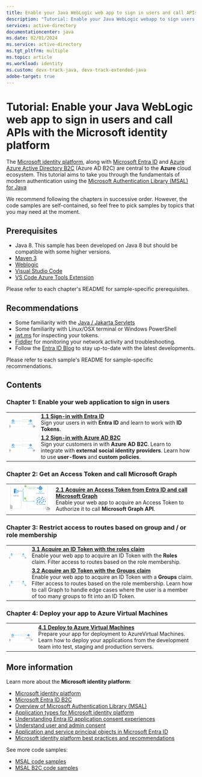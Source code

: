 ```yaml
---
title: Enable your Java WebLogic web app to sign in users and call APIs with the Microsoft identity platform
description: "Tutorial: Enable your Java WebLogic webapp to sign users in, protect endpoints, call APIs with the Microsoft identity platform"
services: active-directory
documentationcenter: java
ms.date: 02/01/2024
ms.service: active-directory
ms.tgt_pltfrm: multiple
ms.topic: article
ms.workload: identity
ms.custom: devx-track-java, devx-track-extended-java
adobe-target: true
---
```


# Tutorial: Enable your Java WebLogic web app to sign in users and call APIs with the Microsoft identity platform

The [Microsoft identity platform](https://learn.microsoft.com/entra/identity-platform/v2-overview), along with [Microsoft Entra ID](https://learn.microsoft.com/entra/fundamentals/whatis) and [Azure Azure Active Directory B2C](https://docs.microsoft.com/azure/active-directory-b2c/overview) (Azure AD B2C) are central to the **Azure** cloud ecosystem. This tutorial aims to take you through the fundamentals of modern authentication using the [Microsoft Authentication Library (MSAL) for Java](https://github.com/AzureAD/microsoft-authentication-library-for-java)

We recommend following the chapters in successive order. However, the code samples are self-contained, so feel free to pick samples by topics that you may need at the moment.


## Prerequisites

- Java 8. This sample has been developed on Java 8 but should be compatible with some higher versions.
- [Maven 3](https://maven.apache.org/download.cgi)
- [Weblogic](https://www.oracle.com/middleware/technologies/weblogic-server-installers-downloads.html)
- [Visual Studio Code](https://code.visualstudio.com/download)
- [VS Code Azure Tools Extension](https://marketplace.visualstudio.com/items?itemName=ms-vscode.vscode-node-azure-pack)

Please refer to each chapter's README for sample-specific prerequisites.

## Recommendations

- Some familiarity with the [Java / Jakarta Servlets](https://projects.eclipse.org/projects/ee4j.servlet)
- Some familiarity with Linux/OSX terminal or Windows PowerShell
- [jwt.ms](https://jwt.ms) for inspecting your tokens.
- [Fiddler](https://www.telerik.com/fiddler) for monitoring your network activity and troubleshooting.
- Follow the [Entra ID Blog](https://techcommunity.microsoft.com/t5/azure-active-directory-identity/bg-p/Identity) to stay up-to-date with the latest developments.

Please refer to each sample's README for sample-specific recommendations.

## Contents

### Chapter 1: Enable your web application to sign in users

|               |               |
|---------------|---------------|
| <img src="media/sign-in.png" width="200"> | [**1.1 Sign-in with Entra ID**](./enable-java-weblogic-authentication-entra-id.md) </br> Sign your users in with **Entra ID** and learn to work with **ID Tokens**.  |
| <img src="media/sign-in.png" width="200"> | [**1.2 Sign-in with Azure AD B2C**](./enable-java-weblogic-authentication-azure-ad-b2c.md) </br> Sign your customers in with **Azure AD B2C**. Learn to integrate with **external social identity providers**. Learn how to use **user-flows** and **custom policies**. |

### Chapter 2: Get an Access Token and call Microsoft Graph

|                |               |
|----------------|---------------|
| <img src="media/topology.png" width="200"> | [**2.1 Acquire an Access Token from Entra ID and call Microsoft Graph**](./enable-java-weblogic-authorization-entra-id.md) </br> Enable your web app to acquire an Access Token to Authorize it to call **Microsoft Graph API**. |


### Chapter 3: Restrict access to routes based on group and / or role membership

|                |               |
|----------------|---------------|
| <img src="media/sign-in.png" width="200"> | [**3.1 Acquire an ID Token with the roles claim**](./enable-java-weblogic-authorization-role-entra-id.md) </br> Enable your web app to acquire an ID Token with the **Roles** claim. Filter access to routes based on the role membership. |
| <img src="media/sign-in.png" width="200"> | [**3.2 Acquire an ID Token with the Groups claim**](./enable-java-weblogic-authorization-group-entra-id.md) </br> Enable your web app to acquire an ID Token with a **Groups** claim. Filter access to routes based on the role membership. Learn how to call Graph to handle edge cases where the user is a member of too many groups to fit into an ID Token. |

### Chapter 4: Deploy your app to Azure Virtual Machines

|                 |               |
|-----------------|---------------|
| <img src="media/sign-in.png" width="200"> | [**4.1 Deploy to Azure Virtual Machines**](https://learn.microsoft.com/azure/developer/java/migration/migrate-weblogic-to-azure-vm-manually?tabs=oracle-linux) </br> Prepare your app for deployment to AzureVirtual Machines. Learn how to deploy your applications from the development team into test, staging and production servers. |


## More information

Learn more about the **Microsoft identity platform**:

- [Microsoft identity platform](https://learn.microsoft.com/entra/identity-platform/)
- [Microsoft Entra ID B2C](https://docs.microsoft.com/azure/active-directory-b2c/)
- [Overview of Microsoft Authentication Library (MSAL)](https://learn.microsoft.com/entra/identity-platform/msal-overview)
- [Application types for Microsoft identity platform](https://learn.microsoft.com/entra/identity-platform/v2-app-types)
- [Understanding Entra ID application consent experiences](https://learn.microsoft.com/entra/identity-platform/application-consent-experience)
- [Understand user and admin consent](https://learn.microsoft.com/entra/identity-platform/howto-convert-app-to-be-multi-tenant#understand-user-and-admin-consent-and-make-appropriate-code-changes)
- [Application and service principal objects in Microsoft Entra ID](https://learn.microsoft.com/entra/identity-platform/app-objects-and-service-principals)
- [Microsoft identity platform best practices and recommendations](https://learn.microsoft.com/entra/identity-platform/identity-platform-integration-checklist)

See more code samples:

- [MSAL code samples](https://learn.microsoft.com/entra/identity-platform/sample-v2-code?tabs=framework#java)
- [MSAL B2C code samples](https://docs.microsoft.com/azure/active-directory-b2c/code-samples)

